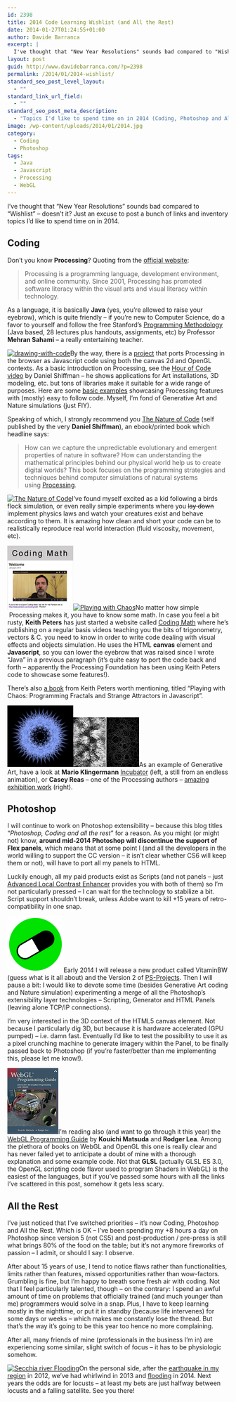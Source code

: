 ```yaml
---
id: 2398
title: 2014 Code Learning Wishlist (and All the Rest)
date: 2014-01-27T01:24:55+01:00
author: Davide Barranca
excerpt: |
  I've thought that "New Year Resolutions" sounds bad compared to "Wishlist" - doesn't it? Just an excuse to post a bunch of links and inventory topics I'd like to spend time on in 2014.
layout: post
guid: http://www.davidebarranca.com/?p=2398
permalink: /2014/01/2014-wishlist/
standard_seo_post_level_layout:
  - ""
standard_link_url_field:
  - ""
standard_seo_post_meta_description:
  - "Topics I'd like to spend time on in 2014 (Coding, Photoshop and All the Rest)"
image: /wp-content/uploads/2014/01/2014.jpg
category:
  - Coding
  - Photoshop
tags:
  - Java
  - Javascript
  - Processing
  - WebGL
---
```

<div class="pf-content">
  <p>
    I&#8217;ve thought that &#8220;New Year Resolutions&#8221; sounds bad compared to &#8220;Wishlist&#8221; &#8211; doesn&#8217;t it? Just an excuse to post a bunch of links and inventory topics I&#8217;d like to spend time on in 2014.<br /> <!--more-->
  </p>

  <h2>
    Coding
  </h2>

  <p>
    Don&#8217;t you know <strong>Processing</strong>? Quoting from the <a title="Processing Foundation" href="http://www.processing.org" target="_blank">official website</a>:
  </p>

  <blockquote>
    <p>
      Processing is a programming language, development environment, and online community. Since 2001, Processing has promoted software literacy within the visual arts and visual literacy within technology.
    </p>
  </blockquote>

  <p>
    As a language, it is basically <strong>Java</strong> (yes, you&#8217;re allowed to raise your eyebrow), which is quite friendly &#8211; if you&#8217;re new to Computer Science, do a favor to yourself and follow the free Stanford&#8217;s <a title="Programming Methodology on Stanford" href="http://see.stanford.edu/see/courseinfo.aspx?coll=824a47e1-135f-4508-a5aa-866adcae1111" target="_blank">Programming Methodology</a> (Java based, 28 lectures plus handouts, assignments, etc) by Professor <strong>Mehran Sahami</strong> &#8211; a really entertaining teacher.
  </p>

  <p>
    <a title="Processing's Hour of Code" href="http://hello.processing.org" target="_blank"><img class="alignleft size-thumbnail wp-image-2400" title="Processing's Hour of Code" alt="drawing-with-code" src="/wp-content/uploads/2014/01/drawing-with-code-150x112.jpg" width="150" height="112" srcset="/wp-content/uploads/2014/01/drawing-with-code-150x112.jpg 150w, /wp-content/uploads/2014/01/drawing-with-code-300x225.jpg 300w, /wp-content/uploads/2014/01/drawing-with-code.jpg 392w" sizes="(max-width: 150px) 100vw, 150px" /></a>By the way, there is a <a title="ProcessingJS" href="http://processingjs.org" target="_blank">project</a> that ports Processing in the browser as Javascript code using both the canvas 2d and OpenGL contexts. As a basic introduction on Processing, see the <a title="Processing's Hour of Code" href="http://hello.processing.org" target="_blank">Hour of Code video</a> by Daniel Shiffman &#8211; he shows applications for Art installations, 3D modeling, etc. but tons of libraries make it suitable for a wide range of purposes. Here are some <a title="Processing examples" href="http://processing.org/examples/" target="_blank">basic examples</a> showcasing Processing features with (mostly) easy to follow code. Myself, I&#8217;m fond of Generative Art and Nature simulations (just FIY).
  </p>

  <p>
    Speaking of which, I strongly recommend you <a title="The Nature of Code" href="http://natureofcode.com" target="_blank">The Nature of Code</a> (self published by the very <strong>Daniel Shiffman</strong>), an ebook/printed book which headline says:
  </p>

  <blockquote>
    <p>
      How can we capture the unpredictable evolutionary and emergent properties of nature in software? How can understanding the mathematical principles behind our physical world help us to create digital worlds? This book focuses on the programming strategies and techniques behind computer simulations of natural systems using <a href="http://www.processing.org/">Processing</a>.
    </p>
  </blockquote>

  <p>
    <a title="The Nature of Code" href="http://natureofcode.com" target="_blank"><img class="alignright size-thumbnail wp-image-2405" title="Daniel Shiffman's The Nature of Code" alt="The Nature of Code" src="/wp-content/uploads/2014/01/7749029626_04c08b4bed-150x112.jpg" width="150" height="112" srcset="/wp-content/uploads/2014/01/7749029626_04c08b4bed-150x112.jpg 150w, /wp-content/uploads/2014/01/7749029626_04c08b4bed-300x225.jpg 300w, /wp-content/uploads/2014/01/7749029626_04c08b4bed.jpg 500w" sizes="(max-width: 150px) 100vw, 150px" /></a>I&#8217;ve found myself excited as a kid following a birds flock simulation, or even really simple experiments where you <del>lay down</del> implement physics laws and watch your creatures exist and behave according to them. It is amazing how clean and short your code can be to realistically reproduce real world interaction (fluid viscosity, movement, etc).
  </p>

  <p>
    <a title="Coding Math" href="http://codingmath.com" target="_blank"><img class="alignleft size-full wp-image-2408" title="Keith Peters' Coding Math" alt="CodingMath" src="/wp-content/uploads/2014/01/CodingMath.png" width="150" height="146" /></a><a href="http://www.amazon.com/Playing-Chaos-Programming-Attractors-JavaScript-ebook/dp/B00FA9CX2Y/"><img class="alignright size-thumbnail wp-image-2426" alt="Playing with Chaos" src="/wp-content/uploads/2014/01/41irAMY9ktL._BO2204203200_PIsitb-sticker-arrow-clickTopRight35-76_AA278_PIkin4BottomRight-6922_AA300_SH20_OU01_-150x150.jpg" width="150" height="150" srcset="/wp-content/uploads/2014/01/41irAMY9ktL._BO2204203200_PIsitb-sticker-arrow-clickTopRight35-76_AA278_PIkin4BottomRight-6922_AA300_SH20_OU01_-150x150.jpg 150w, /wp-content/uploads/2014/01/41irAMY9ktL._BO2204203200_PIsitb-sticker-arrow-clickTopRight35-76_AA278_PIkin4BottomRight-6922_AA300_SH20_OU01_.jpg 300w" sizes="(max-width: 150px) 100vw, 150px" /></a>No matter how simple  Processing makes it, you have to know some math. In case you feel a bit rusty, <strong>Keith Peters</strong> has just started a website called <a title="Coding Math" href="http://codingmath.com" target="_blank">Coding Math</a> where he&#8217;s publishing on a regular basis videos teaching you the bits of trigonometry, vectors & C. you need to know in order to write code dealing with visual effects and objects simulation. He uses the HTML <strong>canvas</strong> element and <strong>Javascript</strong>, so you can lower the eyebrow that was raised since I wrote &#8220;Java&#8221; in a previous paragraph (it&#8217;s quite easy to port the code back and forth &#8211; apparently the Processing Foundation has been using Keith Peters code to showcase some features!).
  </p>

  <p>
    There&#8217;s also <a title="Playing with Chaos" href="http://www.amazon.com/Playing-Chaos-Programming-Attractors-JavaScript-ebook/dp/B00FA9CX2Y/" target="_blank">a book</a> from Keith Peters worth mentioning, titled &#8220;Playing with Chaos: Programming Fractals and Strange Attractors in Javascript&#8221;.
  </p>

  <p>
    <a href="http://incubator.quasimondo.com"><img class="alignleft size-full wp-image-2409" title="Mario Klingermann (Quasimondo)" alt="Ornamism" src="/wp-content/uploads/2014/01/Ornamism.png" width="150" height="140" /></a><a href="http://reas.com"><img class="alignright size-full wp-image-2410" title="Casey Reas" alt="Reas" src="/wp-content/uploads/2014/01/Reas.png" width="150" height="113" /></a>As an example of Generative Art, have a look at <strong>Mario Klingermann</strong> <a title="Quasimondo" href="http://incubator.quasimondo.com" target="_blank">Incubator</a> (left, a still from an endless animation), or <strong>Casey Reas</strong> &#8211; one of the Processing authors &#8211; <a title="Casey Reas" href="http://reas.com" target="_blank">amazing exhibition work</a> (right).
  </p>

  <h2>
    Photoshop
  </h2>

  <p>
    I will continue to work on Photoshop extensibility &#8211; because this blog titles &#8220;<em>Photoshop, Coding and all the rest</em>&#8221; for a reason. As you might (or might not) know, <strong>around mid-2014 Photoshop will discontinue the support of Flex panels</strong>, which means that at some point I (and all the developers in the world willing to support the CC version &#8211; it isn&#8217;t clear whether CS6 will keep them or not), will have to port all my panels to HTML.
  </p>

  <p>
    Luckily enough, all my paid products exist as Scripts (and not panels &#8211; just <a title="ALCE" href="http://cs-extensions.com/alce-advanced-local-contrast-enhancer/" target="_blank">Advanced Local Contrast Enhancer</a> provides you with both of them) so I&#8217;m not particularly pressed &#8211; I can wait for the technology to stabilize a bit. Script support shouldn&#8217;t break, unless Adobe want to kill +15 years of retro-compatibility in one snap.
  </p>

  <p>
    <img class="alignleft size-full wp-image-2342" alt="VitaminBW_icon_120" src="/wp-content/uploads/2013/11/VitaminBW_icon_120.png" width="128" height="128" />Early 2014 I will release a new product called VitaminBW (guess what is it all about) and the Version 2 of <a title="‘PS Projects’ for Photoshop CC/CS6" href="/2013/10/introducing-ps-projects-for-photoshop-cc-cs6/" target="_blank">PS-Projects</a>. Then I will pause a bit: I would like to devote some time (besides Generative Art coding and Nature simulation) experimenting a merge of all the Photoshop&#8217;s extensibility layer technologies &#8211; Scripting, Generator and HTML Panels (leaving alone TCP/IP connections).
  </p>

  <p>
    I&#8217;m very interested in the 3D context of the HTML5 canvas element. Not because I particularly dig 3D, but because it is hardware accelerated (GPU pumped) &#8211; i.e. damn fast. Eventually I&#8217;d like to test the possibility to use it as a pixel crunching machine to generate imagery within the Panel, to be finally passed back to Photoshop (if you&#8217;re faster/better than me implementing this, please let me know!).
  </p>

  <p>
    <a href="http://www.amazon.com/WebGL-Programming-Guide-Interactive-Graphics-ebook/dp/B00DS74080/ref=tmm_kin_title_0"><img class="alignleft size-full wp-image-2417" alt="WebGL Programming Guide" src="/wp-content/uploads/2014/01/WebGL.png" width="116" height="150" /></a>I&#8217;m reading also (and want to go through it this year) the <a title="WebGL Programming Guide" href="http://www.amazon.com/WebGL-Programming-Guide-Interactive-Graphics-ebook/dp/B00DS74080/ref=tmm_kin_title_0" target="_blank">WebGL Programming Guide</a> by <strong>Kouichi Matsuda</strong> and <strong>Rodger Lea</strong>. Among the plethora of books on WebGL and OpenGL this one is really clear and has never failed yet to anticipate a doubt of mine with a thorough explanation and some example code. Not that <strong>GLSL</strong> (actually GLSL ES 3.0, the OpenGL scripting code flavor used to program Shaders in WebGL) is the easiest of the languages, but if you&#8217;ve passed some hours with all the links I&#8217;ve scattered in this post, somehow it gets less scary.
  </p>

  <h2>
    All the Rest
  </h2>

  <p>
    I&#8217;ve just noticed that I&#8217;ve switched priorities &#8211; it&#8217;s now Coding, Photoshop and All the Rest. Which is OK &#8211; I&#8217;ve been spending my +8 hours a day on Photoshop since version 5 (not CS5) and post-production / pre-press is still what brings 80% of the food on the table; but it&#8217;s not anymore fireworks of passion &#8211; I admit, or should I say: I observe.
  </p>

  <p>
    After about 15 years of use, I tend to notice flaws rather than functionalities, limits rather than features, missed opportunities rather than wow-factors. Grumbling is fine, but I&#8217;m happy to breath some fresh air with coding. Not that I feel particularly talented, though &#8211; on the contrary: I spend an awful amount of time on problems that officially trained (and much younger than me) programmers would solve in a snap. Plus, I have to keep learning mostly in the nighttime, or put it in standby (because life intervenes) for some days or weeks &#8211; which makes me constantly lose the thread. But that&#8217;s the way it&#8217;s going to be this year too hence no more complaining.
  </p>

  <p>
    After all, many friends of mine (professionals in the business I&#8217;m in) are experiencing some similar, slight switch of focus &#8211; it has to be physiologic somehow.
  </p>

  <p>
    <a href="/wp-content/uploads/2014/01/alluvione.jpg" target="_blank"><img class="alignleft size-thumbnail wp-image-2427" alt="Secchia river Flooding " src="/wp-content/uploads/2014/01/alluvione-150x112.jpg" width="150" height="112" srcset="/wp-content/uploads/2014/01/alluvione-150x112.jpg 150w, /wp-content/uploads/2014/01/alluvione-300x225.jpg 300w, /wp-content/uploads/2014/01/alluvione.jpg 960w" sizes="(max-width: 150px) 100vw, 150px" /></a>On the personal side, after the <a title="Earthquake down time" href="/2012/06/earthquake-italy-emilia-romagna/" target="_blank">earthquake in my region</a> in 2012, we&#8217;ve had whirlwind in 2013 and <a title="#allertameteoER #alluvioneMO" href="http://sulpanaro.net/2014/01/25/foto-le-campagne-allagate-demilia-tra-camposanto-e-cavezzo-prima/" target="_blank">flooding</a> in 2014. Next years the odds are for locusts &#8211; at least my bets are just halfway between locusts and a falling satellite. See you there!
  </p>

  <p>
    &nbsp;
  </p>
</div>

